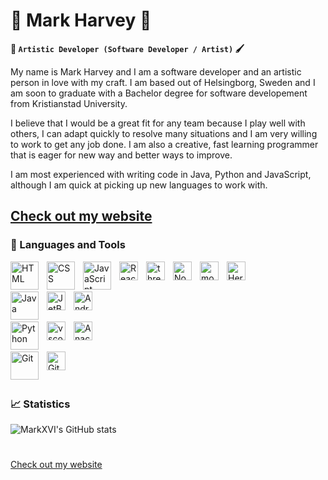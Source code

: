 # :japanese_goblin: Mark Harvey :rabbit:

**:art: `Artistic Developer (Software Developer / Artist)` :paintbrush:**


My name is Mark Harvey and I am a software developer and an artistic person in love with my craft. I am based out of Helsingborg, Sweden and I am soon to graduate with a Bachelor degree for software developement from Kristianstad University.

I believe that I would be a great fit for any team because I play well with others, I can adapt quickly to resolve many situations and I am very willing to work to get any job done. I am also a creative, fast learning programmer that is eager for new way and better ways to improve.

I am most experienced with writing code in Java, Python and JavaScript, although I am quick at picking up new languages to work with.

[Check out my website](https://MarkXVI.github.io)
---

### :toolbox: Languages and Tools

<img align="left" alt="HTML" width="45px" style="padding-right:10px;" src="https://cdn.jsdelivr.net/gh/devicons/devicon/icons/html5/html5-plain.svg" />

<img align="left" alt="CSS" width="45px" style="padding-right:10px;" src="https://cdn.jsdelivr.net/gh/devicons/devicon/icons/css3/css3-plain.svg" />

<img align="left" alt="JavaScript" width="45px" style="padding-right:10px;" src="https://cdn.jsdelivr.net/gh/devicons/devicon/icons/javascript/javascript-original.svg" />

<img align="left" alt="React" width="30px" style="padding-right:10px;" src="https://cdn.jsdelivr.net/gh/devicons/devicon/icons/react/react-original.svg" />

<img align="left" alt="threejs" width="30px" style="padding-right:10px;" src="https://cdn.jsdelivr.net/gh/devicons/devicon/icons/threejs/threejs-original.svg" />

<img align="left" alt="NodeJS" width="30px" style="padding-right:10px;" src="https://cdn.jsdelivr.net/gh/devicons/devicon/icons/nodejs/nodejs-original.svg" />

<img align="left" alt="mongodb" width="30px" style="padding-right:10px;" src="https://cdn.jsdelivr.net/gh/devicons/devicon/icons/mongodb/mongodb-original.svg"/>

<img align="left" alt="Heroku" width="30px" style="padding-right:10px;" src="https://cdn.jsdelivr.net/gh/devicons/devicon/icons/heroku/heroku-original.svg"/>

<br /><br />

<img align="left" alt="Java" width="45px" style="padding-right:10px;" src="https://cdn.jsdelivr.net/gh/devicons/devicon/icons/java/java-original.svg"/>

<img align="left" alt="JetBrains" width="30px" style="padding-right:10px;" src="https://cdn.jsdelivr.net/gh/devicons/devicon/icons/jetbrains/jetbrains-original.svg"/>

<img align="left" alt="AndroidStudio" width="30px" style="padding-right:10px;" src="https://cdn.jsdelivr.net/gh/devicons/devicon/icons/androidstudio/androidstudio-original.svg"/>

<br /><br />

<img align="left" alt="Python" width="45px" style="padding-right:10px;" src="https://cdn.jsdelivr.net/gh/devicons/devicon/icons/python/python-original.svg" />

<img align="left" alt="vscode" width="30px" style="padding-right:10px;" src="https://cdn.jsdelivr.net/gh/devicons/devicon/icons/vscode/vscode-original.svg" />

<img align="left" alt="Anaconda" width="30px" style="padding-right:10px;" src="https://cdn.jsdelivr.net/gh/devicons/devicon/icons/anaconda/anaconda-original.svg"/>

<br /><br />

<img align="left" alt="Git" width="45px" style="padding-right:10px;" src="https://cdn.jsdelivr.net/gh/devicons/devicon/icons/git/git-original.svg" />

<img align="left" alt="GitHub" width="30px" style="padding-right:10px;" src="https://cdn.jsdelivr.net/gh/devicons/devicon/icons/github/github-original.svg" />

<br /><br />

#

### :chart_with_upwards_trend: Statistics

![MarkXVI's GitHub stats](https://github-readme-stats.vercel.app/api?username=MarkXVI&show_icons=true&theme=gruvbox)

<!-- ![GitHub Streak](https://streak-stats.demolab.com?user=MarkXVI&theme=gruvbox&border_radius=4.5) -->

#
<!--
<details>
 <summary><h3> :computer: Mark's Coding Journey</h3></summary>
    Started with web development, realised I loved coding and went to study at Kristianstads University. I graduate with a Bachelor degree for Software development in June 2023. -->

[Check out my website](https://MarkXVI.github.io)
